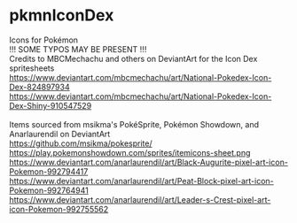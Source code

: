 # pkmnIconDex
Icons for Pokémon <br />
!!! SOME TYPOS MAY BE PRESENT !!! <br />
Credits to MBCMechachu and others on DeviantArt for the Icon Dex spritesheets <br />
https://www.deviantart.com/mbcmechachu/art/National-Pokedex-Icon-Dex-824897934 <br />
https://www.deviantart.com/mbcmechachu/art/National-Pokedex-Icon-Dex-Shiny-910547529 <br />
<br />
Items sourced from msikma's PokéSprite, Pokémon Showdown, and Anarlaurendil on DeviantArt <br />
https://github.com/msikma/pokesprite/ <br />
https://play.pokemonshowdown.com/sprites/itemicons-sheet.png <br />
https://www.deviantart.com/anarlaurendil/art/Black-Augurite-pixel-art-icon-Pokemon-992794417 <br />
https://www.deviantart.com/anarlaurendil/art/Peat-Block-pixel-art-icon-Pokemon-992764941 <br />
https://www.deviantart.com/anarlaurendil/art/Leader-s-Crest-pixel-art-icon-Pokemon-992755562 <br />
